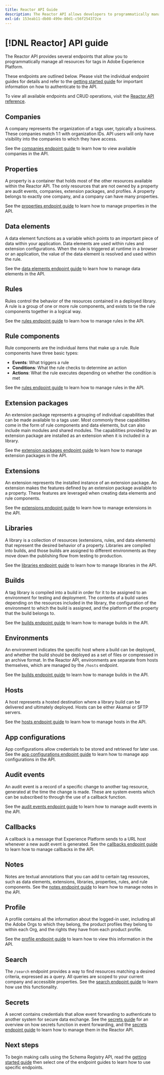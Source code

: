 ```yaml
---
title: Reactor API Guide
description: The Reactor API allows developers to programmatically manage all resources for tags in Adobe Experience Platform. Follow this guide to learn how to perform key operations using the API.
exl-id: 153eab11-db08-499e-80d1-c56f254372ce
---
```

# [!DNL Reactor] API guide

The Reactor API provides several endpoints that allow you to programmatically manage all resources for tags in Adobe Experience Platform.

These endpoints are outlined below. Please visit the individual endpoint guides for details and refer to the [getting started guide](./getting-started.md) for important information on how to authenticate to the API.

To view all available endpoints and CRUD operations, visit the [Reactor API reference](https://www.adobe.io/experience-platform-apis/references/reactor/).

## Companies

A company represents the organization of a tags user, typically a business. These companies match 1:1 with organization IDs. API users will only have visibility into the companies to which they have access.

See the [companies endpoint guide](./endpoints/companies.md) to learn how to view available companies in the API.

## Properties

A property is a container that holds most of the other resources available within the Reactor API. The only resources that are not owned by a property are audit events, companies, extension packages, and profiles. A property belongs to exactly one company, and a company can have many properties.

See the [properties endpoint guide](./endpoints/properties.md) to learn how to manage properties in the API.

## Data elements

A data element functions as a variable which points to an important piece of data within your application. Data elements are used within rules and extension configurations. When the rule is triggered at runtime in a browser or an application, the value of the data element is resolved and used within the rule.

See the [data elements endpoint guide](./endpoints/data-elements.md) to learn how to manage data elements in the API.

## Rules

Rules control the behavior of the resources contained in a deployed library. A rule is a group of one or more rule components, and exists to tie the rule components together in a logical way.

See the [rules endpoint guide](./endpoints/rules.md) to learn how to manage rules in the API.

## Rule components

Rule components are the individual items that make up a rule. Rule components have three basic types:

* **Events**: What triggers a rule
* **Conditions**: What the rule checks to determine an action
* **Actions**: What the rule executes depending on whether the condition is met

See the [rules endpoint guide](./endpoints/rules.md) to learn how to manage rules in the API.

## Extension packages

An extension package represents a grouping of individual capabilities that can be made available to a tags user. Most commonly these capabilities come in the form of rule components and data elements, but can also include main modules and shared modules. The capabilities provided by an extension package are installed as an extension when it is included in a library.

See the [extension packages endpoint guide](./endpoints/extension-packages.md) to learn how to manage extension packages in the API.

## Extensions

An extension represents the installed instance of an extension package. An extension makes the features defined by an extension package available to a property. These features are leveraged when creating data elements and rule components.

See the [extensions endpoint guide](./endpoints/extensions.md) to learn how to manage extensions in the API.

## Libraries

A library is a collection of resources (extensions, rules, and data elements) that represent the desired behavior of a property. Libraries are compiled into builds, and those builds are assigned to different environments as they move down the publishing flow from testing to production.

See the [libraries endpoint guide](./endpoints/libraries.md) to learn how to manage libraries in the API.

## Builds

A tag library is compiled into a build in order for it to be assigned to an environment for testing and deployment. The contents of a build varies depending on the resources included in the library, the configuration of the environment to which the build is assigned, and the platform of the property that the build belongs to.

See the [builds endpoint guide](./endpoints/builds.md) to learn how to manage builds in the API.

## Environments

An environment indicates the specific host where a build can be deployed, and whether the build should be deployed as a set of files or compressed in an archive format. In the Reactor API, environments are separate from hosts themselves, which are managed by the `/hosts` endpoint.

See the [builds endpoint guide](./endpoints/builds.md) to learn how to manage builds in the API.

## Hosts

A host represents a hosted destination where a library build can be delivered and ultimately deployed. Hosts can be either Akamai or SFTP servers.

See the [hosts endpoint guide](./endpoints/hosts.md) to learn how to manage hosts in the API.

## App configurations

App configurations allow credentials to be stored and retrieved for later use. See the [app configurations endpoint guide](./endpoints/app-configurations.md) to learn how to manage app configurations in the API.

## Audit events

An audit event is a record of a specific change to another tag resource, generated at the time the change is made. These are system events which can be subscribed to through the use of a callback function.

See the [audit events endpoint guide](./endpoints/audit-events.md) to learn how to manage audit events in the API.

## Callbacks

A callback is a message that Experience Platform sends to a URL host whenever a new audit event is generated. See the [callbacks endpoint guide](./endpoints/callbacks.md) to learn how to manage callbacks in the API.

## Notes

Notes are textual annotations that you can add to certain tag resources, such as data elements, extensions, libraries, properties, rules, and rule components. See the [notes endpoint guide](./endpoints/notes.md) to learn how to manage notes in the API.

## Profile

A profile contains all the information about the logged-in user, including all the Adobe Orgs to which they belong, the product profiles they belong to within each Org, and the rights they have from each product profile.

See the [profile endpoint guide](./endpoints/profile.md) to learn how to view this information in the API.

## Search

The `/search` endpoint provides a way to find resources matching a desired criteria, expressed as a query. All queries are scoped to your current company and accessible properties. See the [search endpoint guide](./endpoints/search.md) to learn how use this functionality.

## Secrets

A secret contains credentials that allow event forwarding to authenticate to another system for secure data exchange. See the [secrets guide](./guides/secrets.md) for an overview on how secrets function in event forwarding, and the [secrets endpoint guide](./endpoints/secrets.md) to learn how to manage them in the Reactor API.

## Next steps

To begin making calls using the Schema Registry API, read the [getting started guide](./getting-started.md) then select one of the endpoint guides to learn how to use specific endpoints.
